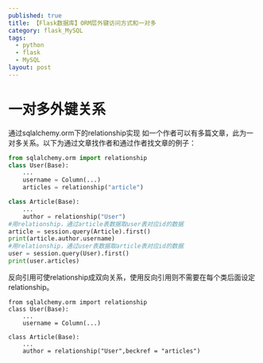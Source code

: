 ```yaml
---
published: true
title: 【Flask数据库】ORM层外键访问方式和一对多
category: flask_MySQL
tags:
  - python
  - flask
  - MySQL
layout: post
---
```

# 一对多外键关系
通过sqlalchemy.orm下的relationship实现
如一个作者可以有多篇文章，此为一对多关系。以下为通过文章找作者和通过作者找文章的例子：
```python
from sqlalchemy.orm import relationship
class User(Base):
    ...
    username = Column(...)
    articles = relationship("article")

class Article(Base):
    ...
    author = relationship("User")
#用relationship，通过article表数据取user表对应id的数据
article = session.query(Article).first()
print(article.author.username)
#用relationship，通过user表数据取article表对应id的数据
user = session.query(User).first()
print(user.articles)
```
反向引用可使relationship成双向关系，使用反向引用则不需要在每个类后面设定relationship。
```
from sqlalchemy.orm import relationship
class User(Base):
    ...
    username = Column(...)

class Article(Base):
    ...
    author = relationship("User",beckref = "articles")
```
